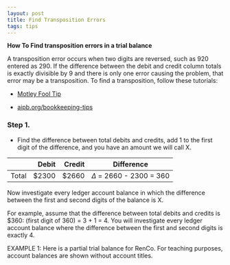 ```yaml
---
layout: post
title: Find Transposition Errors
tags: tips
---
```


**How To Find transposition errors in a trial balance** 

A transposition error occurs when two digits are reversed, such as 920 entered as 290. If the difference between the debit and credit column totals is exactly divisible by 9 and there is only one error causing the problem, that error may be a transposition. To find a transposition, follow these tutorials:

- [Motley Fool Tip](https://www.fool.com/the-ascent/small-business/accounting/articles/transposition-error/)

- [aipb.org/bookkeeping-tips](https://aipb.org/bookkeeping-tips/how-to-find-transposition-errors-in-a-trial-balance/)

 
### Step 1. 

- Find the difference between total debits and credits, add 1 to the first digit of the difference, and you have an amount we will call X.

|| Debit | Credit |Difference|
|:-:|-:|-:|-|
|Total| $2300 | $2660 | $\Delta$ = 2660 - 2300 = 360|

Now investigate every ledger account balance in which the difference between the first and second digits of the balance is X.

For example, assume that the difference between total debits and credits is $360: (first digit of 360) = 3 + 1 = 4. You will investigate every ledger account balance where the difference between the first and second digits is exactly 4.

EXAMPLE 1: Here is a partial trial balance for RenCo. For teaching purposes, account balances are shown without account titles.
